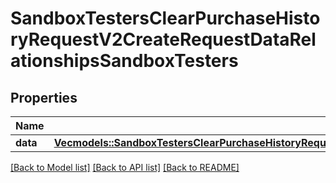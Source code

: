 # SandboxTestersClearPurchaseHistoryRequestV2CreateRequestDataRelationshipsSandboxTesters

## Properties

Name | Type | Description | Notes
------------ | ------------- | ------------- | -------------
**data** | [**Vec<models::SandboxTestersClearPurchaseHistoryRequestV2CreateRequestDataRelationshipsSandboxTestersDataInner>**](SandboxTestersClearPurchaseHistoryRequestV2CreateRequest_data_relationships_sandboxTesters_data_inner.md) |  | 

[[Back to Model list]](../README.md#documentation-for-models) [[Back to API list]](../README.md#documentation-for-api-endpoints) [[Back to README]](../README.md)


